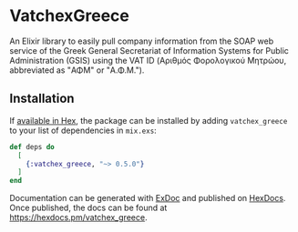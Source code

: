 # VatchexGreece

An Elixir library to easily pull company information from the SOAP web service of the Greek General Secretariat of Information Systems for Public Administration (GSIS) using the VAT ID (Αριθμός Φορολογικού Μητρώου, abbreviated as "ΑΦΜ" or "Α.Φ.Μ.").

## Installation

If [available in Hex](https://hex.pm/docs/publish), the package can be installed
by adding `vatchex_greece` to your list of dependencies in `mix.exs`:

```elixir
def deps do
  [
    {:vatchex_greece, "~> 0.5.0"}
  ]
end
```

Documentation can be generated with [ExDoc](https://github.com/elixir-lang/ex_doc)
and published on [HexDocs](https://hexdocs.pm). Once published, the docs can
be found at <https://hexdocs.pm/vatchex_greece>.

